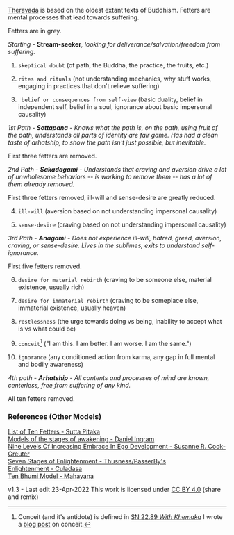 ﻿[Theravada](https://en.wikipedia.org/wiki/Theravada)  is based on the oldest extant texts of Buddhism. Fetters are mental processes that lead towards suffering.

Fetters are in grey.

_Starting -_ **Stream-seeker**_, looking for deliverance/salvation/freedom from suffering._  

1.  `skeptical doubt`  (of path, the Buddha, the practice, the fruits, etc.)

2.  `rites and rituals`  (not understanding mechanics, why stuff works, engaging in practices that don't relieve suffering)

3. ` belief or consequences from self-view`  (basic duality, belief in independent self, belief in a soul, ignorance about basic impersonal causality)

_1st Path - **Sottapana** - Knows what the path is, on the path, using fruit of the path, understands all parts of identity are fair game. Has had a clean taste of arhatship, to show the path isn't just possible, but inevitable._

First three fetters are removed.

_2nd Path -  **Sakadagami** - Understands that craving and aversion drive a lot of unwholesome behaviors -- is working to remove them -- has a lot of them already removed._

First three fetters removed, ill-will and sense-desire are greatly reduced.

4.  `ill-will`  (aversion based on not understanding impersonal causality)

5.  `sense-desire`  (craving based on not understanding impersonal causality)

_3rd Path -  **Anagami** - Does not experience ill-will, hatred, greed, aversion, craving, or sense-desire. Lives in the sublimes, exits to understand self-ignorance._

First five fetters removed.

6.  `desire for material rebirth`  (craving to be someone else, material existence, usually rich)

7.  `desire for immaterial rebirth`  (craving to be someplace else, immaterial existence, usually heaven)

8.  `restlessness`  (the urge towards doing vs being, inability to accept what is vs what could be)

9.  `conceit`[^conceit] ("I am this. I am better. I am worse. I am the same.")

10.  `ignorance`  (any conditioned action from karma, any gap in full mental and bodily awareness)

_4th path -  **Arhatship** - All contents and processes of mind are known, centerless, free from suffering of any kind._

All ten fetters removed.  

### References (Other Models)

[List of Ten Fetters - Sutta Pitaka](https://en.wikipedia.org/wiki/Fetter_(Buddhism)#Sutta_Pitaka's_list_of_ten_fetters)  
[Models of the stages of awakening - Daniel Ingram  
](https://www.mctb.org/mctb2/table-of-contents/part-v-awakening/37-models-of-the-stages-of-awakening/)[Nine Levels Of Increasing Embrace In Ego Development - Susanne R. Cook-Greuter](http://www.cook-greuter.com/Cook-Greuter%209%20levels%20paper%20new%201.1'14%2097p%5B1%5D.pdf)  
[Seven Stages of Enlightenment - Thusness/PasserBy's  
](http://www.awakeningtoreality.com/2007/03/thusnesss-six-stages-of-experience.html)[Enlightenment - Culadasa](https://dharmatreasure.org/wp-content/uploads/Enlightenment.pdf)  
[Ten Bhumi Model - Mahayana](https://en.wikipedia.org/wiki/Bh%C5%ABmi_(Buddhism))

[^conceit]: Conceit (and it's antidote) is defined in [SN 22.89 *With Khemaka*](https://suttacentral.net/sn22.89/en/sujato?) 
I wrote a [blog post](https://www.sitwithariadne.com/2022/04/conceit.html) on conceit.

v1.3 - Last edit 23-Apr-2022
This work is licensed under  [CC BY 4.0](https://creativecommons.org/licenses/by/4.0/) (share and remix)


